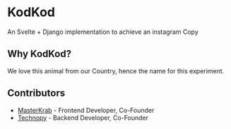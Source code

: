 # KodKod

An Svelte + Django implementation to achieve an instagram Copy

## Why KodKod?

We love this animal from our Country, hence the name for this experiment.

## Contributors

- [MasterKrab](https://github.com/MasterKrab/PixTer) - Frontend Developer, Co-Founder
- [Technopy](https://github.com/Technopy311) - Backend Developer, Co-Founder
